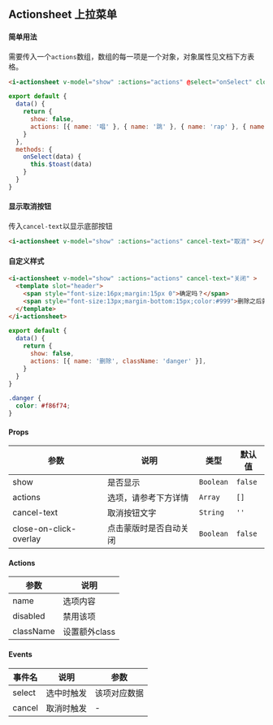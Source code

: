 ## Actionsheet 上拉菜单

#### 简单用法

需要传入一个`actions`数组，数组的每一项是一个对象，对象属性见文档下方表格。

```html
<i-actionsheet v-model="show" :actions="actions" @select="onSelect" close-on-click-overlay></i-actionsheet>
```

```javascript
export default {
  data() {
    return {
      show: false,
      actions: [{ name: '唱' }, { name: '跳' }, { name: 'rap' }, { name: '篮球', disabled: true }],
    }
  },
  methods: {
    onSelect(data) {
      this.$toast(data)
    }
  }
}
```

#### 显示取消按钮

传入`cancel-text`以显示底部按钮


```html
<i-actionsheet v-model="show" :actions="actions" cancel-text="取消" ></i-actionsheet>
```

#### 自定义样式

```html
<i-actionsheet v-model="show" :actions="actions" cancel-text="关闭" >
  <template slot="header">
    <span style="font-size:16px;margin:15px 0">确定吗？</span>
    <span style="font-size:13px;margin-bottom:15px;color:#999">删除之后就无法取消了哦</span>
  </template>
</i-actionsheet>
```

```javascript
export default {
  data() {
    return {
      show: false,
      actions: [{ name: '删除', className: 'danger' }],
    }
  }
}
```

```scss
.danger {
  color: #f86f74;
}
```

#### Props

| 参数 | 说明 | 类型 | 默认值 |
|------|------|------|------|
| show | 是否显示 | `Boolean` | `false` |
| actions | 选项，请参考下方详情 | `Array` | `[]` |
| cancel-text | 取消按钮文字 | `String` | `''` |
| close-on-click-overlay | 点击蒙版时是否自动关闭 | `Boolean` | `false` |

#### Actions

| 参数 | 说明 |
|------|------|
| name | 选项内容 |
| disabled | 禁用该项 |
| className | 设置额外class |

#### Events

| 事件名 | 说明 | 参数 |
|------|------|------|
| select | 选中时触发 | 该项对应数据 |
| cancel | 取消时触发 | - |